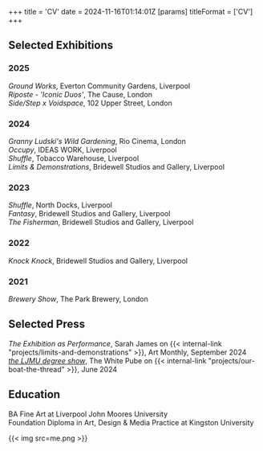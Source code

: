 +++
title = 'CV'
date = 2024-11-16T01:14:01Z
[params]
    titleFormat = ['CV']
+++

## Selected Exhibitions

### 2025

*Ground Works*, Everton Community Gardens, Liverpool \
*Riposte - 'Iconic Duos'*, The Cause, London \
*Side/Step x Voidspace*, 102 Upper Street, London

### 2024

*Granny Ludski's Wild Gardening*, Rio Cinema, London \
*Occupy*, IDEAS WORK, Liverpool \
*Shuffle*, Tobacco Warehouse, Liverpool \
*Limits & Demonstrations*, Bridewell Studios and Gallery, Liverpool

### 2023

*Shuffle*, North Docks, Liverpool \
*Fantasy*, Bridewell Studios and Gallery, Liverpool \
*The Fisherman*, Bridewell Studios and Gallery, Liverpool

### 2022

*Knock Knock*, Bridewell Studios and Gallery, Liverpool

### 2021

*Brewery Show*, The Park Brewery, London

## Selected Press

*The Exhibition as Performance*, Sarah James on {{< internal-link "projects/limits-and-demonstrations" >}}, Art Monthly, September 2024 \
[*the LJMU degree show*](https://thewhitepube.co.uk/texts/2024/ljmu-degree-show/), The White Pube on {{< internal-link "projects/our-boat-the-thread" >}}, June 2024

## Education

BA Fine Art at Liverpool John Moores University \
Foundation Diploma in Art, Design & Media Practice at Kingston University

{{< img src=me.png >}}